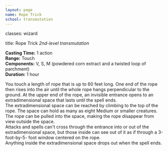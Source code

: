 ```yaml
---
layout: page
name: Rope Trick
school: transmutation
---
```

classes: wizard

title: Rope Trick 
_2nd-level transmutation_ 

**Casting Time:** 1 action    
**Range:** Touch    
**Components:** V, S, M (powdered corn extract and a twisted loop of parchment)    
**Duration:** 1 hour 

You touch a length of rope that is up to 60 feet long. One end of the rope then rises into the air until the whole rope hangs perpendicular to the ground. At the upper end of the rope, an invisible entrance opens to an extradimensional space that lasts until the spell ends.    
The extradimensional space can be reached by climbing to the top of the rope. The space can hold as many as eight Medium or smaller creatures. The rope can be pulled into the space, making the rope disappear from view outside the space.    
Attacks and spells can't cross through the entrance into or out of the extradimensional space, but those inside can see out of it as if through a 3-foot-by-5- foot window centered on the rope.    
Anything inside the extradimensional space drops out when the spell ends.
